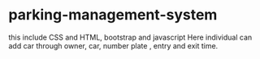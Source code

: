 # parking-management-system
this include CSS and HTML, bootstrap and javascript
Here individual can add car through owner, car, number plate , entry and exit time.
